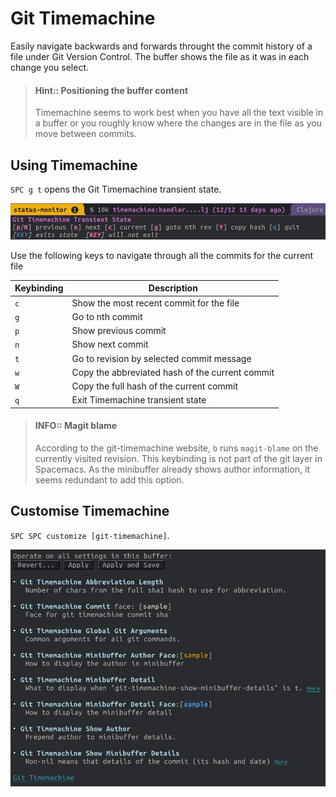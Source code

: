 # Git Timemachine

Easily navigate backwards and forwards throught the commit history of a file under Git Version Control. The buffer shows the file as it was in each change you select.

> #### Hint:: Positioning the buffer content
> Timemachine seems to work best when you have all the text visible in a buffer or you roughly know where the changes are in the file as you move between commits.

## Using Timemachine

`SPC g t` opens the Git Timemachine transient state.

[![Spacemacs Git Timemachine Menu](/images/spacemacs-git-timemachine-menu.png)](/images/spacemacs-git-timemachine-menu.png)

Use the following keys to navigate through all the commits for the current file

| Keybinding | Description                                     |
|------------|-------------------------------------------------|
| `c`        | Show the most recent commit for the file        |
| `g`        | Go to nth commit                                |
| `p`        | Show previous commit                            |
| `n`        | Show next commit                                |
| `t`        | Go to revision by selected commit message       |
| `w`        | Copy the abbreviated hash of the current commit |
| `W`        | Copy the full hash of the current commit        |
| `q`        | Exit Timemachine transient state                |


> #### INFO:: Magit blame
> According to the git-timemachine website, `b` runs `magit-blame` on the currently visited revision.  This keybinding is not part of the git layer in Spacemacs.
> As the minibuffer already shows author information, it seems redundant to add this option.

## Customise Timemachine

`SPC SPC customize [git-timemachine]`.

[![Spacemacs Git Timemachine - Customize](/images/spacemacs-git-timemachine-customize.png)](/images/spacemacs-git-timemachine-customize.png)
